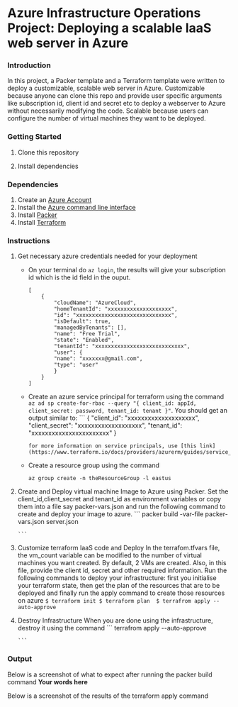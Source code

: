 # Azure Infrastructure Operations Project: Deploying a scalable IaaS web server in Azure

### Introduction
In this project, a Packer template and a Terraform template were written to deploy a customizable, scalable web server in Azure. 
Customizable because anyone can clone this repo and provide user specific arguments like subscription id, client id and secret etc to deploy a webserver to Azure without necessarily modifying the code. 
Scalable because users can configure the number of virtual machines they want to be deployed.

### Getting Started
1. Clone this repository

2. Install dependencies

### Dependencies
1. Create an [Azure Account](https://portal.azure.com) 
2. Install the [Azure command line interface](https://docs.microsoft.com/en-us/cli/azure/install-azure-cli?view=azure-cli-latest)
3. Install [Packer](https://www.packer.io/downloads)
4. Install [Terraform](https://www.terraform.io/downloads.html)

### Instructions
1. Get necessary azure credentials needed for your deployment
    - On your terminal do `az login`, the results will give your subscription id which is the id field in the ouput.
        ```
        [
            {
                "cloudName": "AzureCloud",
                "homeTenantId": "xxxxxxxxxxxxxxxxxxxx",
                "id": "xxxxxxxxxxxxxxxxxxxxxxxxxxxxxx",
                "isDefault": true,
                "managedByTenants": [],
                "name": "Free Trial",
                "state": "Enabled",
                "tenantId": "xxxxxxxxxxxxxxxxxxxxxxxxxxxx",
                "user": {
                "name": "xxxxxxx@gmail.com",
                "type": "user"
                }
            }
        ]

        ```
    - Create an azure service principal for terraform using the command 
        ` az ad sp create-for-rbac --query "{ client_id: appId, client_secret: password, tenant_id: tenant }"`. You should get an output similar to:
            ```
        {
            "client_id": "xxxxxxxxxxxxxxxxxxxx",
            "client_secret": "xxxxxxxxxxxxxxxxxxx",
            "tenant_id": "xxxxxxxxxxxxxxxxxxxxxxx"
        }

        ```
        for more information on service principals, use [this link](https://www.terraform.io/docs/providers/azurerm/guides/service_principal_client_secret.html)

    - Create a resource group using the command
        ```
        az group create -n theResourceGroup -l eastus

        ```
 2. Create and Deploy virtual machine Image to Azure using Packer.
    Set the client_id,client_secret and tenant_id as environment variables or copy them into a file say packer-vars.json and run the following command to create and deploy your image to azure.
        ```
        packer build -var-file packer-vars.json server.json

        ```
 3. Customize terraform IaaS code and Deploy
    In the terrafom.tfvars file, the vm_count variable can be modified to the number of virtual machines you want created. By default, 2 VMs are created.
    Also, in this file, provide the client id, secret and other required information.
    Run the following commands to deploy your infrastructure:
    first you initialise your terraform state, then get the plan of the resources that are to be deployed and finally run the apply command to create those resources on azure
        ```
        $ terraform init
        $ terraform plan 
        $ terrafrom apply --auto-approve
        ```
 4. Destroy Infrastructure
    When you are done using the infrastructure, destroy it using the command
        ```
        terrafrom apply --auto-approve

        ```
    
### Output
Below is a screenshot of what to expect after running the packer build command
**Your words here**


Below is a screenshot of the results of the terraform apply command

